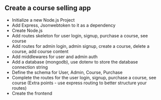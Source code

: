 ## Create a course selling app

- Initialize a new Node.js Project
- Add Express, Jsonwebtoken to it as a dependency
- Create Node.js
- Add routes skeleton for user login, signup, purchase a course, see course
- Add routes for admin login, admin signup, create a course, delete a course, add course content
- Add middlewares for user and admin auth
- Add a database (mongodb), use dotenv to store the database connection string
- Define the schema for User, Admin, Course, Purchase
- Complete the routes for the user login, signup, purchase a course, see course (Extra points - use express routing to better structure your routes)
- Create the frontend
